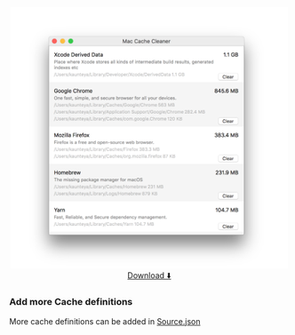 <div align="center">
  <img  src="/Images/AppWindow.png" alt="App Window" width="500"><br>
  <a href="https://github.com/kaunteya/MacCacheCleaner/releases/download/1.2/Mac.Cache.Cleaner.zip">Download ⬇️<a>
</div>

### Add more Cache definitions
More cache definitions can be added in [Source.json](Source.json)
